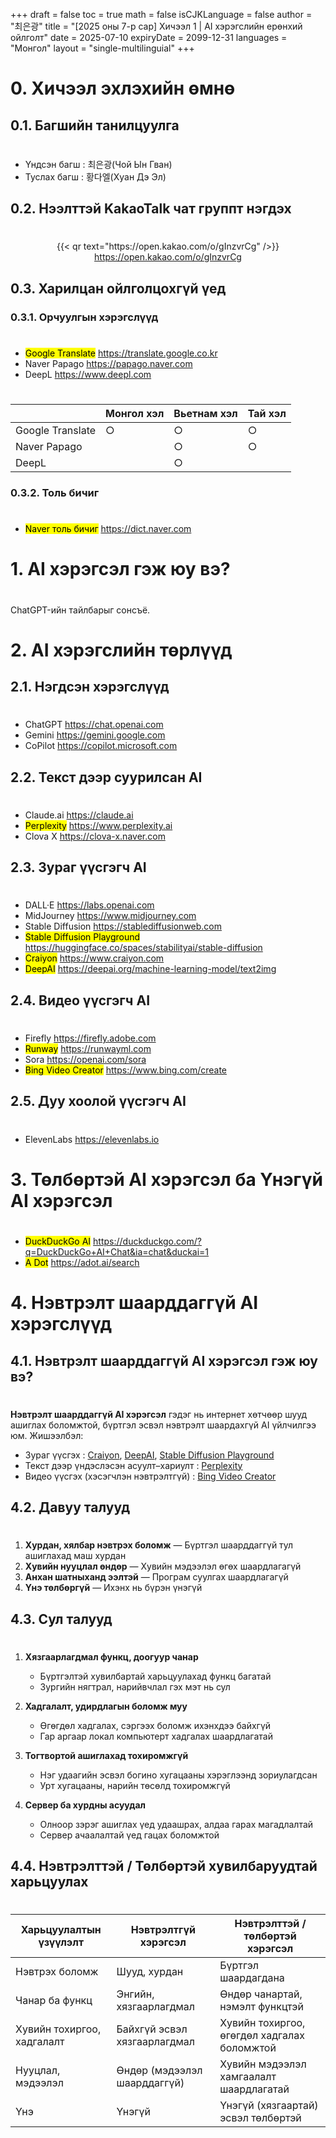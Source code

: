 +++
draft = false
toc = true
math = false
isCJKLanguage = false
author = "최은광"
title = "[2025 оны 7-р сар] Хичээл 1 | AI хэрэгслийн ерөнхий ойлголт"
date = 2025-07-10
expiryDate = 2099-12-31
languages = "Монгол"
layout = "single-multilinguial"
+++

# 0. Хичээл эхлэхийн өмнө

## 0.1. Багшийн танилцуулга

#

- Үндсэн багш : 최은광(Чой Ын Гван)
- Туслах багш : 황다엘(Хуан Дэ Эл)

## 0.2. Нээлттэй KakaoTalk чат группт нэгдэх

#

<center>
{{< qr text="https://open.kakao.com/o/gInzvrCg" />}}
<a href="https://open.kakao.com/o/gInzvrCg" target="_blank" rel="noopener noreferrer">https://open.kakao.com/o/gInzvrCg</a>
</center>

## 0.3. Харилцан ойлголцохгүй үед

### 0.3.1. Орчуулгын хэрэгслүүд

#

- <mark>Google Translate</mark> https://translate.google.co.kr
- Naver Papago https://papago.naver.com
- DeepL https://www.deepl.com

#

|               	| Монгол хэл 	| Вьетнам хэл 	| Тай хэл 	|
|---------------	|--------	|----------	|--------	|
| Google Translate     	|    ○   	|     ○    	|    ○   	|
| Naver Papago 	|        	|     ○    	|    ○   	|
| DeepL   	|        	|     ○    	|        	|

### 0.3.2. Толь бичиг

#

- <mark>Naver толь бичиг</mark> https://dict.naver.com

# 1. AI хэрэгсэл гэж юу вэ?  

#

ChatGPT-ийн тайлбарыг сонсъё.

# 2. AI хэрэгслийн төрлүүд 

## 2.1. Нэгдсэн хэрэгслүүд

#

- ChatGPT https://chat.openai.com
- Gemini https://gemini.google.com
- CoPilot https://copilot.microsoft.com

## 2.2. Текст дээр суурилсан AI

#

- Claude.ai https://claude.ai
- <mark>Perplexity</mark> https://www.perplexity.ai
- Clova X https://clova-x.naver.com

## 2.3. Зураг үүсгэгч AI

#

- DALL·E https://labs.openai.com
- MidJourney https://www.midjourney.com
- Stable Diffusion https://stablediffusionweb.com
- <mark>Stable Diffusion Playground</mark> https://huggingface.co/spaces/stabilityai/stable-diffusion
- <mark>Craiyon</mark> https://www.craiyon.com
- <mark>DeepAI</mark> https://deepai.org/machine-learning-model/text2img

## 2.4. Видео үүсгэгч AI 

#

- Firefly https://firefly.adobe.com
- <mark>Runway</mark> https://runwayml.com
- Sora https://openai.com/sora
- <mark>Bing Video Creator</mark> https://www.bing.com/create

## 2.5. Дуу хоолой үүсгэгч AI

#

- ElevenLabs https://elevenlabs.io

# 3. Төлбөртэй AI хэрэгсэл ба Үнэгүй AI хэрэгсэл

#

- <mark>DuckDuckGo AI</mark> https://duckduckgo.com/?q=DuckDuckGo+AI+Chat&ia=chat&duckai=1
- <mark>A Dot</mark> https://adot.ai/search

# 4. Нэвтрэлт шаарддаггүй AI хэрэгслүүд

## 4.1. Нэвтрэлт шаарддаггүй AI хэрэгсэл гэж юу вэ?

#

**Нэвтрэлт шаарддаггүй AI хэрэгсэл** гэдэг нь интернет хөтчөөр шууд ашиглах боломжтой, бүртгэл эсвэл нэвтрэлт шаардахгүй AI үйлчилгээ юм. Жишээлбэл:

- Зураг үүсгэх : [Craiyon](https://www.craiyon.com/), [DeepAI](https://deepai.org/), [Stable Diffusion Playground](https://huggingface.co/spaces/stabilityai/stable-diffusion)
- Текст дээр үндэслэсэн асуулт–хариулт : [Perplexity](https://www.perplexity.ai/)
- Видео үүсгэх (хэсэгчлэн нэвтрэлтгүй) : [Bing Video Creator](https://www.bing.com/create)

## 4.2. Давуу талууд

#

1. **Хурдан, хялбар нэвтрэх боломж** — Бүртгэл шаарддаггүй тул ашиглахад маш хурдан
2. **Хувийн нууцлал өндөр** — Хувийн мэдээлэл өгөх шаардлагагүй
3. **Анхан шатныханд ээлтэй** — Програм суулгах шаардлагагүй
4. **Үнэ төлбөргүй** — Ихэнх нь бүрэн үнэгүй   

## 4.3. Сул талууд

#

1. **Хязгаарлагдмал функц, доогуур чанар**
   * Бүртгэлтэй хувилбартай харьцуулахад функц багатай
   * Зургийн нягтрал, нарийвчлал гэх мэт нь сул

1. **Хадгалалт, удирдлагын боломж муу**
   * Өгөгдөл хадгалах, сэргээх боломж ихэнхдээ байхгүй
   * Гар аргаар локал компьютерт хадгалах шаардлагатай

1. **Тогтвортой ашиглахад тохиромжгүй**
   * Нэг удаагийн эсвэл богино хугацааны хэрэглээнд зориулагдсан
   * Урт хугацааны, нарийн төсөлд тохиромжгүй

1. **Сервер ба хурдны асуудал**
   * Олноор зэрэг ашиглах үед удаашрах, алдаа гарах магадлалтай
   * Сервер ачаалалтай үед гацах боломжтой

## 4.4. Нэвтрэлттэй / Төлбөртэй хувилбаруудтай харьцуулах

#

| Харьцуулалтын үзүүлэлт     | Нэвтрэлтгүй хэрэгсэл         | Нэвтрэлттэй / төлбөртэй хэрэгсэл            |
| -------------------------- | ---------------------------- | ------------------------------------------- |
| Нэвтрэх боломж             | Шууд, хурдан                 | Бүртгэл шаардагдана                         |
| Чанар ба функц             | Энгийн, хязгаарлагдмал       | Өндөр чанартай, нэмэлт функцтэй             |
| Хувийн тохиргоо, хадгалалт | Байхгүй эсвэл хязгаарлагдмал | Хувийн тохиргоо, өгөгдөл хадгалах боломжтой |
| Нууцлал, мэдээлэл          | Өндөр (мэдээлэл шаарддаггүй) | Хувийн мэдээлэл хамгаалалт шаардлагатай     |
| Үнэ                        | Үнэгүй                       | Үнэгүй (хязгаартай) эсвэл төлбөртэй         |
